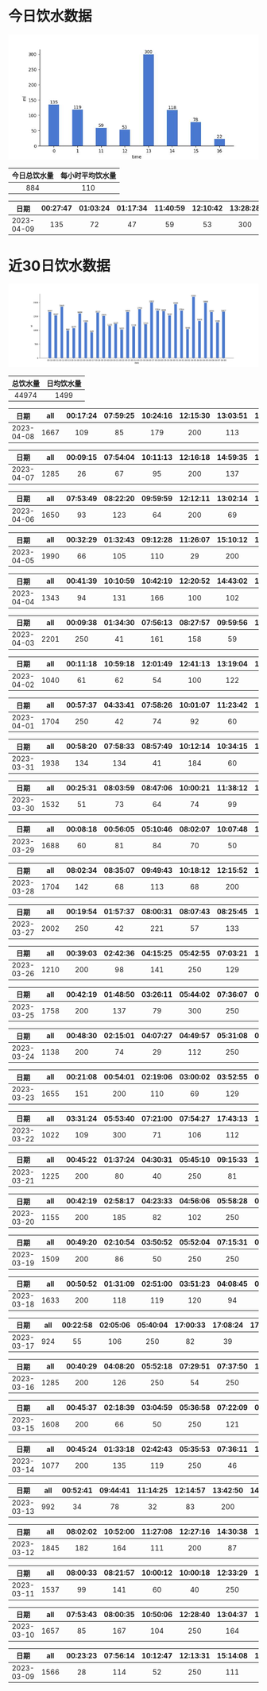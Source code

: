 # 今日饮水数据

<div align=center>
<img src="today.jpg" style="zoom: 100%;" />

| 今日总饮水量 | 每小时平均饮水量 |
| :----: | :----: |
| 884 | 110 |
</div>

| 日期 | 00:27:47 | 01:03:24 | 01:17:34 | 11:40:59 | 12:10:42 | 13:28:28 | 14:08:42 | 15:20:33 | 16:39:36 |
| :----: | :----: | :----: | :----: | :----: | :----: | :----: | :----: | :----: | :----: |
| 2023-04-09 | 135 | 72 | 47 | 59 | 53 | 300 | 118 | 78 | 22 |

# 近30日饮水数据

<div align=center>
<img src="30.jpg"style="zoom: 100%;" />

| 总饮水量 | 日均饮水量 |
| :----: | :----: |
| 44974 | 1499 |
</div>

| 日期 | all | 00:17:24 | 07:59:25 | 10:24:16 | 12:15:30 | 13:03:51 | 14:37:01 | 15:12:06 | 16:34:26 | 17:12:08 | 18:50:49 | 20:01:38 | 21:42:14 | 23:14:43 |
| :----: | :----: | :----: | :----: | :----: | :----: | :----: | :----: | :----: | :----: | :----: | :----: | :----: | :----: | :----: |
| 2023-04-08 | 1667 | 109 | 85 | 179 | 200 | 113 | 65 | 35 | 99 | 200 | 128 | 111 | 250 | 93 |

| 日期 | all | 00:09:15 | 07:54:04 | 10:11:13 | 12:16:18 | 14:59:35 | 16:10:02 | 18:48:42 | 20:18:28 | 21:25:51 | 22:36:50 | 23:19:16 | 23:45:29 |
| :----: | :----: | :----: | :----: | :----: | :----: | :----: | :----: | :----: | :----: | :----: | :----: | :----: | :----: |
| 2023-04-07 | 1285 | 26 | 67 | 95 | 200 | 137 | 66 | 99 | 250 | 103 | 82 | 90 | 70 |

| 日期 | all | 07:53:49 | 08:22:20 | 09:59:59 | 12:12:11 | 13:02:14 | 14:59:32 | 17:08:26 | 20:19:04 | 20:54:05 | 21:24:14 | 22:23:45 | 23:23:31 |
| :----: | :----: | :----: | :----: | :----: | :----: | :----: | :----: | :----: | :----: | :----: | :----: | :----: | :----: |
| 2023-04-06 | 1650 | 93 | 123 | 64 | 200 | 69 | 180 | 200 | 158 | 75 | 100 | 250 | 138 |

| 日期 | all | 00:32:29 | 01:32:43 | 09:12:28 | 11:26:07 | 15:10:12 | 16:10:26 | 16:48:42 | 17:32:53 | 18:02:57 | 19:00:55 | 19:49:28 | 20:56:41 | 21:39:54 | 22:09:53 | 23:33:53 | 23:37:57 |
| :----: | :----: | :----: | :----: | :----: | :----: | :----: | :----: | :----: | :----: | :----: | :----: | :----: | :----: | :----: | :----: | :----: | :----: |
| 2023-04-05 | 1990 | 66 | 105 | 110 | 29 | 200 | 77 | 111 | 129 | 132 | 137 | 105 | 400 | 80 | 83 | 110 | 116 |

| 日期 | all | 00:41:39 | 10:10:59 | 10:42:19 | 12:20:52 | 14:43:02 | 17:18:35 | 17:58:46 | 20:47:38 | 21:43:32 | 23:13:29 |
| :----: | :----: | :----: | :----: | :----: | :----: | :----: | :----: | :----: | :----: | :----: | :----: |
| 2023-04-04 | 1343 | 94 | 131 | 166 | 100 | 102 | 200 | 146 | 82 | 250 | 72 |

| 日期 | all | 00:09:38 | 01:34:30 | 07:56:13 | 08:27:57 | 09:59:56 | 12:13:26 | 14:59:42 | 17:20:23 | 17:35:55 | 18:46:10 | 19:57:07 | 20:42:20 | 21:35:54 | 22:34:43 | 23:04:30 | 23:25:33 | 23:43:27 |
| :----: | :----: | :----: | :----: | :----: | :----: | :----: | :----: | :----: | :----: | :----: | :----: | :----: | :----: | :----: | :----: | :----: | :----: | :----: |
| 2023-04-03 | 2201 | 250 | 41 | 161 | 158 | 59 | 200 | 141 | 200 | 92 | 91 | 96 | 101 | 56 | 250 | 156 | 45 | 104 |

| 日期 | all | 00:11:18 | 10:59:18 | 12:01:49 | 12:41:13 | 13:19:04 | 14:21:36 | 16:39:34 | 17:19:43 | 19:59:43 | 21:29:14 | 21:47:28 | 23:20:26 |
| :----: | :----: | :----: | :----: | :----: | :----: | :----: | :----: | :----: | :----: | :----: | :----: | :----: | :----: |
| 2023-04-02 | 1040 | 61 | 62 | 54 | 100 | 122 | 77 | 130 | 60 | 71 | 200 | 59 | 44 |

| 日期 | all | 00:57:37 | 04:33:41 | 07:58:26 | 10:01:07 | 11:23:42 | 12:09:14 | 12:58:51 | 16:52:29 | 17:17:32 | 18:27:12 | 18:56:07 | 19:27:58 | 20:27:41 | 22:15:52 | 23:18:50 |
| :----: | :----: | :----: | :----: | :----: | :----: | :----: | :----: | :----: | :----: | :----: | :----: | :----: | :----: | :----: | :----: | :----: |
| 2023-04-01 | 1704 | 250 | 42 | 74 | 92 | 60 | 250 | 53 | 119 | 200 | 66 | 107 | 126 | 97 | 100 | 68 |

| 日期 | all | 00:58:20 | 07:58:33 | 08:57:49 | 10:12:14 | 10:34:15 | 12:19:35 | 13:15:59 | 14:38:23 | 17:22:15 | 18:00:13 | 20:30:00 | 20:55:01 | 22:28:44 | 22:31:13 | 22:42:07 | 22:56:10 | 23:01:57 | 23:16:55 |
| :----: | :----: | :----: | :----: | :----: | :----: | :----: | :----: | :----: | :----: | :----: | :----: | :----: | :----: | :----: | :----: | :----: | :----: | :----: | :----: |
| 2023-03-31 | 1938 | 134 | 134 | 41 | 184 | 60 | 200 | 136 | 41 | 114 | 156 | 250 | 70 | 34 | 109 | 114 | 31 | 99 | 31 |

| 日期 | all | 00:25:31 | 08:03:59 | 08:47:06 | 10:00:21 | 11:38:12 | 12:15:43 | 13:21:00 | 15:01:33 | 17:21:13 | 18:54:49 | 20:04:00 | 21:18:06 | 23:18:34 |
| :----: | :----: | :----: | :----: | :----: | :----: | :----: | :----: | :----: | :----: | :----: | :----: | :----: | :----: | :----: |
| 2023-03-30 | 1532 | 51 | 73 | 64 | 74 | 99 | 200 | 128 | 128 | 200 | 75 | 143 | 250 | 47 |

| 日期 | all | 00:08:18 | 00:56:05 | 05:10:46 | 08:02:07 | 10:07:48 | 11:45:18 | 12:12:48 | 13:05:31 | 15:17:33 | 17:15:18 | 19:15:40 | 20:23:27 | 21:11:32 | 23:05:43 | 23:35:40 |
| :----: | :----: | :----: | :----: | :----: | :----: | :----: | :----: | :----: | :----: | :----: | :----: | :----: | :----: | :----: | :----: | :----: |
| 2023-03-29 | 1688 | 60 | 81 | 84 | 70 | 50 | 71 | 200 | 96 | 103 | 200 | 127 | 109 | 250 | 126 | 61 |

| 日期 | all | 08:02:34 | 08:35:07 | 09:49:43 | 10:18:12 | 12:15:52 | 13:01:42 | 13:49:36 | 15:02:21 | 16:12:02 | 17:14:13 | 17:40:19 | 18:54:44 | 21:36:55 | 22:20:59 | 23:02:57 |
| :----: | :----: | :----: | :----: | :----: | :----: | :----: | :----: | :----: | :----: | :----: | :----: | :----: | :----: | :----: | :----: | :----: |
| 2023-03-28 | 1704 | 142 | 68 | 113 | 68 | 200 | 88 | 101 | 55 | 81 | 200 | 110 | 75 | 89 | 250 | 64 |

| 日期 | all | 00:19:54 | 01:57:37 | 08:00:31 | 08:07:43 | 08:25:45 | 10:13:30 | 12:09:31 | 13:11:09 | 15:51:49 | 16:34:57 | 17:41:19 | 19:03:31 | 20:43:11 | 22:46:56 |
| :----: | :----: | :----: | :----: | :----: | :----: | :----: | :----: | :----: | :----: | :----: | :----: | :----: | :----: | :----: | :----: |
| 2023-03-27 | 2002 | 250 | 42 | 221 | 57 | 133 | 37 | 200 | 105 | 159 | 75 | 200 | 110 | 163 | 250 |

| 日期 | all | 00:39:03 | 02:42:36 | 04:15:25 | 05:42:55 | 07:03:21 | 15:52:15 | 16:42:37 | 20:13:58 | 20:43:29 | 21:42:00 | 22:54:02 |
| :----: | :----: | :----: | :----: | :----: | :----: | :----: | :----: | :----: | :----: | :----: | :----: | :----: |
| 2023-03-26 | 1210 | 200 | 98 | 141 | 250 | 129 | 78 | 59 | 106 | 56 | 59 | 34 |

| 日期 | all | 00:42:19 | 01:48:50 | 03:26:11 | 05:44:02 | 07:36:07 | 08:25:01 | 17:00:16 | 18:23:20 | 19:14:52 | 19:48:34 | 21:31:19 | 23:14:55 |
| :----: | :----: | :----: | :----: | :----: | :----: | :----: | :----: | :----: | :----: | :----: | :----: | :----: | :----: |
| 2023-03-25 | 1758 | 200 | 137 | 79 | 300 | 250 | 95 | 99 | 200 | 76 | 102 | 122 | 98 |

| 日期 | all | 00:48:30 | 02:15:01 | 04:07:27 | 04:49:57 | 05:31:08 | 07:25:33 | 16:38:58 | 16:47:11 | 17:39:16 | 19:03:49 | 19:21:59 | 23:10:15 |
| :----: | :----: | :----: | :----: | :----: | :----: | :----: | :----: | :----: | :----: | :----: | :----: | :----: | :----: |
| 2023-03-24 | 1138 | 200 | 74 | 29 | 112 | 250 | 112 | 5 | 5 | 56 | 136 | 49 | 110 |

| 日期 | all | 00:21:08 | 00:54:01 | 02:19:06 | 03:00:02 | 03:52:55 | 04:35:47 | 05:32:09 | 08:43:28 | 18:51:32 | 19:51:31 | 20:58:19 | 21:03:52 | 21:11:29 |
| :----: | :----: | :----: | :----: | :----: | :----: | :----: | :----: | :----: | :----: | :----: | :----: | :----: | :----: | :----: |
| 2023-03-23 | 1655 | 151 | 200 | 110 | 69 | 129 | 86 | 250 | 59 | 200 | 95 | 82 | 95 | 129 |

| 日期 | all | 03:31:24 | 05:53:40 | 07:21:00 | 07:54:27 | 17:43:13 | 18:33:59 | 19:20:22 | 19:51:29 |
| :----: | :----: | :----: | :----: | :----: | :----: | :----: | :----: | :----: | :----: |
| 2023-03-22 | 1022 | 109 | 300 | 71 | 106 | 112 | 134 | 83 | 107 |

| 日期 | all | 00:45:22 | 01:37:24 | 04:30:31 | 05:45:10 | 09:15:33 | 18:19:49 | 19:12:08 | 20:24:19 | 22:42:45 |
| :----: | :----: | :----: | :----: | :----: | :----: | :----: | :----: | :----: | :----: | :----: |
| 2023-03-21 | 1225 | 200 | 80 | 40 | 250 | 81 | 200 | 144 | 125 | 105 |

| 日期 | all | 00:42:19 | 02:58:17 | 04:23:33 | 04:56:06 | 05:58:28 | 07:51:03 | 17:18:35 | 20:28:55 | 22:44:15 |
| :----: | :----: | :----: | :----: | :----: | :----: | :----: | :----: | :----: | :----: | :----: |
| 2023-03-20 | 1155 | 200 | 185 | 82 | 102 | 250 | 39 | 87 | 67 | 143 |

| 日期 | all | 00:49:20 | 02:10:54 | 03:50:52 | 05:52:04 | 07:15:31 | 08:27:27 | 08:41:38 | 18:32:49 | 21:35:49 | 23:25:22 | 23:53:47 |
| :----: | :----: | :----: | :----: | :----: | :----: | :----: | :----: | :----: | :----: | :----: | :----: | :----: |
| 2023-03-19 | 1509 | 200 | 86 | 50 | 250 | 250 | 99 | 101 | 250 | 98 | 53 | 72 |

| 日期 | all | 00:50:52 | 01:31:09 | 02:51:00 | 03:51:23 | 04:08:45 | 06:08:56 | 06:16:22 | 08:00:20 | 17:52:05 | 18:47:53 | 19:06:20 | 21:02:47 |
| :----: | :----: | :----: | :----: | :----: | :----: | :----: | :----: | :----: | :----: | :----: | :----: | :----: | :----: |
| 2023-03-18 | 1633 | 200 | 118 | 119 | 120 | 94 | 125 | 250 | 99 | 107 | 100 | 118 | 183 |

| 日期 | all | 00:22:58 | 02:05:06 | 05:40:04 | 17:00:33 | 17:08:24 | 17:45:01 | 18:21:26 | 19:54:37 | 20:32:32 |
| :----: | :----: | :----: | :----: | :----: | :----: | :----: | :----: | :----: | :----: | :----: |
| 2023-03-17 | 924 | 55 | 106 | 250 | 82 | 39 | 81 | 97 | 102 | 112 |

| 日期 | all | 00:40:29 | 04:08:20 | 05:52:18 | 07:29:51 | 07:37:50 | 18:00:58 | 20:02:16 | 20:31:12 | 22:02:56 | 23:12:26 |
| :----: | :----: | :----: | :----: | :----: | :----: | :----: | :----: | :----: | :----: | :----: | :----: |
| 2023-03-16 | 1285 | 200 | 126 | 250 | 54 | 250 | 96 | 43 | 78 | 73 | 115 |

| 日期 | all | 00:45:37 | 02:18:39 | 03:04:59 | 05:36:58 | 07:22:09 | 08:41:03 | 16:41:17 | 17:56:03 | 18:27:43 | 19:18:28 | 19:48:23 | 20:29:40 | 23:06:32 | 23:40:06 |
| :----: | :----: | :----: | :----: | :----: | :----: | :----: | :----: | :----: | :----: | :----: | :----: | :----: | :----: | :----: | :----: |
| 2023-03-15 | 1608 | 200 | 66 | 50 | 250 | 121 | 43 | 200 | 200 | 54 | 101 | 33 | 59 | 121 | 110 |

| 日期 | all | 00:45:24 | 01:33:18 | 02:42:43 | 05:35:53 | 07:36:11 | 17:33:04 | 18:46:54 | 22:23:46 | 23:57:36 |
| :----: | :----: | :----: | :----: | :----: | :----: | :----: | :----: | :----: | :----: | :----: |
| 2023-03-14 | 1077 | 200 | 135 | 119 | 250 | 46 | 105 | 88 | 68 | 66 |

| 日期 | all | 00:52:41 | 09:44:41 | 11:14:25 | 12:14:57 | 13:42:50 | 14:13:08 | 14:48:30 | 15:05:40 | 16:42:58 | 20:25:30 | 21:00:16 | 22:35:22 |
| :----: | :----: | :----: | :----: | :----: | :----: | :----: | :----: | :----: | :----: | :----: | :----: | :----: | :----: |
| 2023-03-13 | 992 | 34 | 78 | 32 | 83 | 200 | 33 | 128 | 95 | 74 | 103 | 32 | 100 |

| 日期 | all | 08:02:02 | 10:52:00 | 11:27:08 | 12:27:16 | 14:30:38 | 17:32:13 | 18:02:41 | 19:48:28 | 20:56:57 | 21:20:15 | 21:43:14 | 22:39:29 | 23:09:23 | 23:44:35 |
| :----: | :----: | :----: | :----: | :----: | :----: | :----: | :----: | :----: | :----: | :----: | :----: | :----: | :----: | :----: | :----: |
| 2023-03-12 | 1845 | 182 | 164 | 111 | 200 | 87 | 101 | 103 | 84 | 92 | 100 | 250 | 192 | 97 | 82 |

| 日期 | all | 08:00:33 | 08:21:57 | 10:00:12 | 10:00:18 | 12:33:29 | 13:05:05 | 15:30:20 | 17:14:16 | 20:01:12 | 22:03:39 | 22:56:39 | 23:58:00 |
| :----: | :----: | :----: | :----: | :----: | :----: | :----: | :----: | :----: | :----: | :----: | :----: | :----: | :----: |
| 2023-03-11 | 1537 | 99 | 141 | 60 | 40 | 250 | 61 | 66 | 250 | 138 | 250 | 72 | 110 |

| 日期 | all | 07:53:43 | 08:00:35 | 10:50:06 | 12:28:40 | 13:04:37 | 15:31:05 | 17:18:54 | 18:48:32 | 19:18:23 | 20:34:20 | 21:11:54 | 21:40:52 | 22:38:52 | 23:08:28 | 23:41:53 |
| :----: | :----: | :----: | :----: | :----: | :----: | :----: | :----: | :----: | :----: | :----: | :----: | :----: | :----: | :----: | :----: | :----: |
| 2023-03-10 | 1657 | 85 | 167 | 104 | 250 | 164 | 69 | 90 | 57 | 64 | 250 | 71 | 78 | 96 | 74 | 38 |

| 日期 | all | 00:23:23 | 07:56:14 | 10:12:47 | 12:13:31 | 15:14:08 | 17:15:04 | 19:40:54 | 20:15:17 | 21:06:19 | 21:42:15 | 22:21:31 | 22:42:20 |
| :----: | :----: | :----: | :----: | :----: | :----: | :----: | :----: | :----: | :----: | :----: | :----: | :----: | :----: |
| 2023-03-09 | 1566 | 28 | 114 | 52 | 250 | 111 | 200 | 104 | 155 | 200 | 250 | 68 | 34 |

